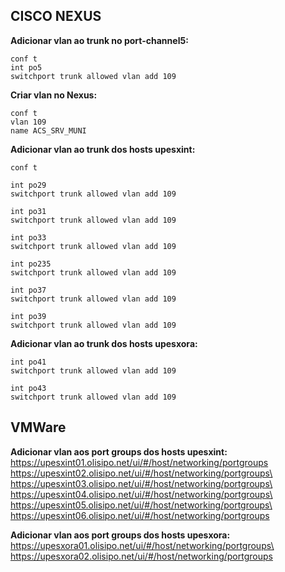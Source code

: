 ## CISCO NEXUS
**Adicionar vlan ao trunk no port-channel5:**
    
    conf t
    int po5
    switchport trunk allowed vlan add 109

**Criar vlan no Nexus:**

    conf t
    vlan 109
    name ACS_SRV_MUNI

**Adicionar vlan ao trunk dos hosts upesxint:**
    
    conf t

    int po29
    switchport trunk allowed vlan add 109

    int po31
    switchport trunk allowed vlan add 109

    int po33
    switchport trunk allowed vlan add 109

    int po235
    switchport trunk allowed vlan add 109

    int po37
    switchport trunk allowed vlan add 109

    int po39
    switchport trunk allowed vlan add 109
    
**Adicionar vlan ao trunk dos hosts upesxora:**

    int po41
    switchport trunk allowed vlan add 109

    int po43
    switchport trunk allowed vlan add 109
    

## VMWare
**Adicionar vlan aos port groups dos hosts upesxint:**\
https://upesxint01.olisipo.net/ui/#/host/networking/portgroups \
https://upesxint02.olisipo.net/ui/#/host/networking/portgroups\
https://upesxint03.olisipo.net/ui/#/host/networking/portgroups\
https://upesxint04.olisipo.net/ui/#/host/networking/portgroups\
https://upesxint05.olisipo.net/ui/#/host/networking/portgroups\
https://upesxint06.olisipo.net/ui/#/host/networking/portgroups

**Adicionar vlan aos port groups dos hosts upesxora:**\
https://upesxora01.olisipo.net/ui/#/host/networking/portgroups\
https://upesxora02.olisipo.net/ui/#/host/networking/portgroups
